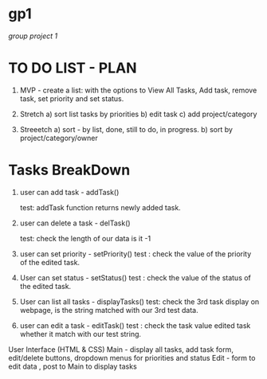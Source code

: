 # gp1
_group project 1_

# TO DO LIST - PLAN

1) MVP - create a list: with the options to View All Tasks, Add task, remove task, set priority and set status.

2) Stretch a) sort list tasks by priorities
           b) edit task
           c) add project/category

3) Streeetch a) sort - by list, done, still to do, in progress. 
           b) sort by project/category/owner
           
 # Tasks BreakDown          
 
 1. user can add task - addTask()
 
    test: addTask function returns newly added task.
           
 2. user can delete a task - delTask()
 
     test: check the length of our data is it -1
 
 3. user can set priority - setPriority()
     test : check the value of the priority of the edited task.
 
 4. User can  set status - setStatus()
     test : check the value of the status of the edited task.

 
 5. User can list all tasks - displayTasks()
      test: check the 3rd task display on webpage, is the string matched with our 3rd test data.
 
 6. user can edit a task - editTask()
      test : check the task value edited task whether it match with our test string.
      
 User Interface (HTML & CSS)
 Main - display all tasks, add task form, edit/delete buttons, dropdown menus for priorities and status
 Edit - form to edit data , post to Main to display tasks
 
           
           
